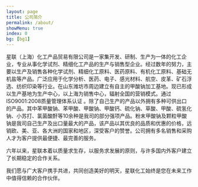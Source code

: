 ```yaml
---
layout: page
title: 公司简介
permalink: /about/
showMenu: true
index: 0
bg: [bg1]
---
```


星联（上海）化工产品贸易有限公司是一家集开发、研制、生产为一体的化工企业，专业从事化学试剂、精细化工产品的生产与销售型企业。经过数年的努力，主要以生产及销售各种化学试剂、精细化工原料、医药原料、有机化工原料、基础无机盐等产品。广泛应用于化学分析、医药、电子、感光材料、航空、皮革、矿石浮选、纺织印染等行业。在山东潍坊市周边建立有自主的甲酸钠加工基地。现已形成以生产基地为生产中心，以上海为销售中心，辐射全国的营销模式。通过ISO9001:2008质量管理体系认证 。除了自己生产的产品以外拥有多种可供出口的产品。其中苯甲酸钠、苯甲酸、甲酸钠、甲酸钙、硫化钠、草酸、甲酸、硫氢化钠、小苏打、氯菌酸酐等10余种是我司的部分强项产品。粉末甲酸钠及颗粒甲酸钠是我司自己生产及出口量最大的产品，该产品以其优良的品质和优惠的价格，远销欧、美、亚、各大洲的国家和地区，深受客户的赞誉。公司拥有多名销售和采购人才为客户提供最便捷、最完善的服务。 <br/>

六年以来，星联本着以质量求生存，以服务求发展的原则，与许多国内外客户建立了长期稳定的合作关系。<br/>

我们愿与广大客户携手共进，共同创造美好的明天，星联化工始终是您在未来工作中值得信赖的合作伙伴。<br/>